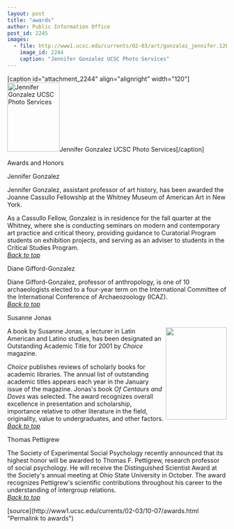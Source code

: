 ```yaml
---
layout: post
title: "awards"
author: Public Information Office
post_id: 2245
images:
  - file: http://www1.ucsc.edu/currents/02-03/art/gonzalez_jennifer.120.jpg
    image_id: 2244
    caption: "Jennifer Gonzalez UCSC Photo Services"
---
```


[caption id="attachment_2244" align="alignright" width="120"]<a href="http://localhost/mysite/wp-content/uploads/2002/10/gonzalez_jennifer.120.jpg"><img class="size-full wp-image-2244" src="http://localhost/mysite/wp-content/uploads/2002/10/gonzalez_jennifer.120.jpg" alt="Jennifer Gonzalez UCSC Photo Services" width="120" height="159" /></a>Jennifer Gonzalez UCSC Photo Services[/caption]
<p class="pagehead">
  Awards and Honors
</p>
<p>
  <span class="sectionhead"><a name="gonzalez" id="gonzalez"></a>Jennifer Gonzalez</span><br>
</p>
<p>
  Jennifer Gonzalez, assistant professor of art history, has been awarded the Joanne Cassullo Fellowship at the Whitney Museum of American Art in New York.
</p>
<p>
  As a Cassullo Fellow, Gonzalez is in residence for the fall quarter at the Whitney, where she is conducting seminars on modern and contemporary art practice and critical theory, providing guidance to Curatorial Program students on exhibition projects, and serving as an adviser to students in the Critical Studies Program.<br>
  <a href="#gonzalez"><i>Back to top</i></a>
</p>
<p class="sectionhead">
  <a name="diane" id="diane"></a>Diane Gifford-Gonzalez
</p>
<p>
  Diane Gifford-Gonzalez, professor of anthropology, is one of 10 archaeologists elected to a four-year term on the International Committee of the International Conference of Archaeozoology (ICAZ).<br>
  <a href="#gonzalez"><i>Back to top</i></a>
</p>
<p class="sectionhead">
  <a name="jonas" id="jonas"></a>Susanne Jonas
</p>
<p>
  <span class="sectionhead"><img align="right" height="212" src="../art/centaurs_and_doves.140.jpg" width="140" alt=""></span>A book by Susanne Jonas, a lecturer in Latin American and Latino studies, has been designated an Outstanding Academic Title for 2001 by <i>Choice</i> magazine. <span class="sectionhead"><br></span>
</p>
<p>
  <i>Choice</i> publishes reviews of scholarly books for academic libraries. The annual list of outstanding academic titles appears each year in the January issue of the magazine. Jonas's book <i>Of Centaurs and Doves</i> was selected. The award recognizes overall excellence in presentation and scholarship, importance relative to other literature in the field, originality, value to undergraduates, and other factors.<br>
  <a href="#gonzalez"><i>Back to top</i></a>
</p>
<p>
  <span class="sectionhead"><a name="pettigrew" id="pettigrew"></a>Thomas Pettigrew</span><br>
</p>
<p>
  The Society of Experimental Social Psychology recently announced that its highest honor will be awarded to Thomas F. Pettigrew, research professor of social psychology. He will receive the Distinguished Scientist Award at the Society's annual meeting at Ohio State University in October. The award recognizes Pettigrew's scientific contributions throughout his career to the understanding of intergroup relations.<br>
  <a href="#gonzalez"><i>Back to top</i></a>
</p>
<p>

</p>
[source](http://www1.ucsc.edu/currents/02-03/10-07/awards.html "Permalink to awards")
